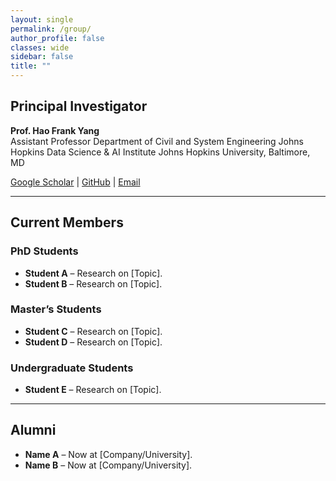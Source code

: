 ```yaml
---
layout: single
permalink: /group/
author_profile: false
classes: wide
sidebar: false
title: ""
---
```


## Principal Investigator
**Prof. Hao Frank Yang**  
Assistant Professor
Department of Civil and System Engineering
Johns Hopkins Data Science & AI Institute
Johns Hopkins University, Baltimore, MD  

[Google Scholar](https://scholar.google.com/citations?hl=en&user=IA_dRMIAAAAJ&view_op=list_works&sortby=pubdate) | [GitHub](#) | [Email](mailto:haofrankyang@jhu.edu)

---

## Current Members

### PhD Students
- **Student A** – Research on [Topic].  
- **Student B** – Research on [Topic].

### Master’s Students
- **Student C** – Research on [Topic].  
- **Student D** – Research on [Topic].

### Undergraduate Students
- **Student E** – Research on [Topic].

---

## Alumni
- **Name A** – Now at [Company/University].  
- **Name B** – Now at [Company/University].
